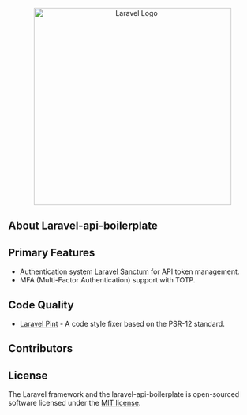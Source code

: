 <p align="center"><a href="https://laravel.com" target="_blank"><img src="https://raw.githubusercontent.com/laravel/art/master/logo-lockup/5%20SVG/2%20CMYK/1%20Full%20Color/laravel-logolockup-cmyk-red.svg" width="400" alt="Laravel Logo"></a></p>

## About Laravel-api-boilerplate

## Primary Features

- Authentication system [Laravel Sanctum](https://laravel.com/docs/sanctum) for API token management.
- MFA (Multi-Factor Authentication) support with TOTP.

## Code Quality

- [Laravel Pint](https://github.com/laravel/pint) - A code style fixer based on the PSR-12 standard. 

## Contributors

## License

The Laravel framework and the laravel-api-boilerplate is open-sourced software licensed under the [MIT license](https://opensource.org/licenses/MIT).
